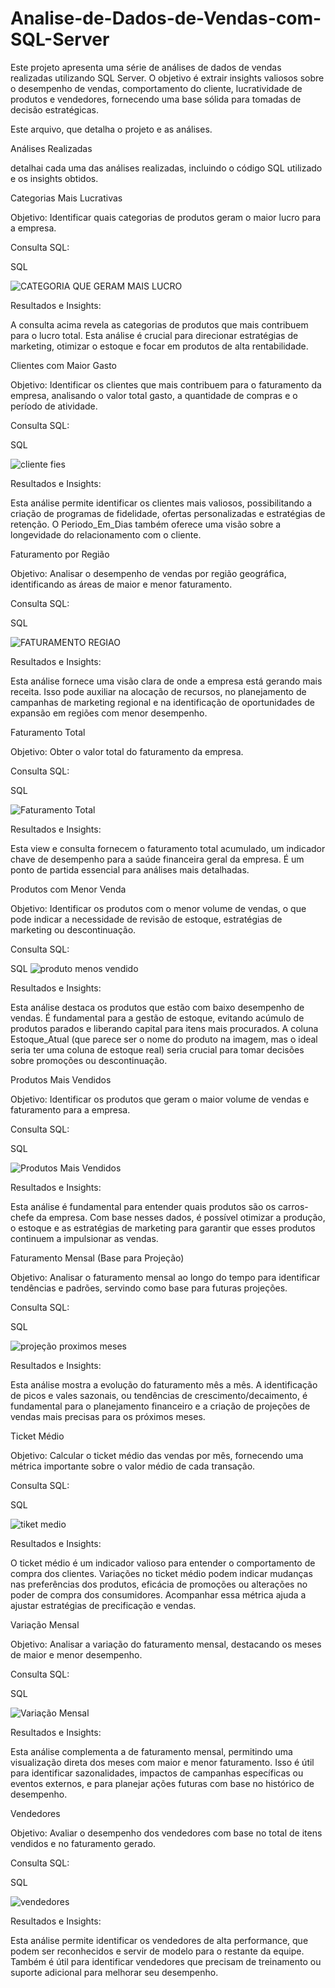 # Analise-de-Dados-de-Vendas-com-SQL-Server
Este projeto apresenta uma série de análises de dados de vendas realizadas utilizando SQL Server. O objetivo é extrair insights valiosos sobre o desempenho de vendas, comportamento do cliente, lucratividade de produtos e vendedores, fornecendo uma base sólida para tomadas de decisão estratégicas.

Este arquivo, que detalha o projeto e as análises.

Análises Realizadas

detalhai  cada uma das análises realizadas, incluindo o código SQL utilizado e os insights obtidos.

Categorias Mais Lucrativas

Objetivo: Identificar quais categorias de produtos geram o maior lucro para a empresa.

Consulta SQL:

SQL


![CATEGORIA QUE GERAM MAIS LUCRO](https://github.com/user-attachments/assets/c04856d7-dea5-4f40-9750-9e3ba2fbf5d2)



Resultados e Insights:

A consulta acima revela as categorias de produtos que mais contribuem para o lucro total. Esta análise é crucial para direcionar estratégias de marketing, otimizar o estoque e focar em produtos de alta rentabilidade.







Clientes com Maior Gasto

Objetivo: Identificar os clientes que mais contribuem para o faturamento da empresa, analisando o valor total gasto, a quantidade de compras e o período de atividade.

Consulta SQL:

SQL

![cliente fies](https://github.com/user-attachments/assets/c8d98381-9596-4171-bf5b-8d72c3a18329)



Resultados e Insights:

Esta análise permite identificar os clientes mais valiosos, possibilitando a criação de programas de fidelidade, ofertas personalizadas e estratégias de retenção. O Periodo_Em_Dias também oferece uma visão sobre a longevidade do relacionamento com o cliente.







Faturamento por Região

Objetivo: Analisar o desempenho de vendas por região geográfica, identificando as áreas de maior e menor faturamento.

Consulta SQL:

SQL


![FATURAMENTO REGIAO](https://github.com/user-attachments/assets/ece25fc2-8647-415f-899c-947ac9089bef)



Resultados e Insights:

Esta análise fornece uma visão clara de onde a empresa está gerando mais receita. Isso pode auxiliar na alocação de recursos, no planejamento de campanhas de marketing regional e na identificação de oportunidades de expansão em regiões com menor desempenho.







Faturamento Total

Objetivo: Obter o valor total do faturamento da empresa.

Consulta SQL:

SQL


![Faturamento Total ](https://github.com/user-attachments/assets/f1a996d9-e56a-414f-90c3-4f04a88d18d1)


Resultados e Insights:

Esta view e consulta fornecem o faturamento total acumulado, um indicador chave de desempenho para a saúde financeira geral da empresa. É um ponto de partida essencial para análises mais detalhadas.







Produtos com Menor Venda

Objetivo: Identificar os produtos com o menor volume de vendas, o que pode indicar a necessidade de revisão de estoque, estratégias de marketing ou descontinuação.

Consulta SQL:

SQL
![produto menos vendido](https://github.com/user-attachments/assets/47abcb3f-28ae-4e4a-a589-8fa69ceac9d6)



Resultados e Insights:

Esta análise destaca os produtos que estão com baixo desempenho de vendas. É fundamental para a gestão de estoque, evitando acúmulo de produtos parados e liberando capital para itens mais procurados. A coluna Estoque_Atual (que parece ser o nome do produto na imagem, mas o ideal seria ter uma coluna de estoque real) seria crucial para tomar decisões sobre promoções ou descontinuação.







Produtos Mais Vendidos

Objetivo: Identificar os produtos que geram o maior volume de vendas e faturamento para a empresa.

Consulta SQL:

SQL


![Produtos Mais Vendidos](https://github.com/user-attachments/assets/5aaf489a-0f0b-4aaf-8de1-e1547024dd27)



Resultados e Insights:

Esta análise é fundamental para entender quais produtos são os carros-chefe da empresa. Com base nesses dados, é possível otimizar a produção, o estoque e as estratégias de marketing para garantir que esses produtos continuem a impulsionar as vendas.







Faturamento Mensal (Base para Projeção)

Objetivo: Analisar o faturamento mensal ao longo do tempo para identificar tendências e padrões, servindo como base para futuras projeções.

Consulta SQL:

SQL


![projeção proximos meses](https://github.com/user-attachments/assets/f3e1c553-9fb7-47d2-be9f-c886461d0996)


Resultados e Insights:

Esta análise mostra a evolução do faturamento mês a mês. A identificação de picos e vales sazonais, ou tendências de crescimento/decaimento, é fundamental para o planejamento financeiro e a criação de projeções de vendas mais precisas para os próximos meses.







Ticket Médio

Objetivo: Calcular o ticket médio das vendas por mês, fornecendo uma métrica importante sobre o valor médio de cada transação.

Consulta SQL:

SQL

![tiket medio](https://github.com/user-attachments/assets/228a38fd-cb51-4c01-a1e7-ebdb65d39a46)



Resultados e Insights:

O ticket médio é um indicador valioso para entender o comportamento de compra dos clientes. Variações no ticket médio podem indicar mudanças nas preferências dos produtos, eficácia de promoções ou alterações no poder de compra dos consumidores. Acompanhar essa métrica ajuda a ajustar estratégias de precificação e vendas.







Variação Mensal

Objetivo: Analisar a variação do faturamento mensal, destacando os meses de maior e menor desempenho.

Consulta SQL:

SQL


![Variação Mensal ](https://github.com/user-attachments/assets/1c5f68a7-3d82-4fd9-8523-a6bc47ffdcb4)



Resultados e Insights:

Esta análise complementa a de faturamento mensal, permitindo uma visualização direta dos meses com maior e menor faturamento. Isso é útil para identificar sazonalidades, impactos de campanhas específicas ou eventos externos, e para planejar ações futuras com base no histórico de desempenho.







Vendedores

Objetivo: Avaliar o desempenho dos vendedores com base no total de itens vendidos e no faturamento gerado.

Consulta SQL:

SQL


![vendedores](https://github.com/user-attachments/assets/2a27f131-26cf-48ba-a8e6-c6a643a5471c)



Resultados e Insights:

Esta análise permite identificar os vendedores de alta performance, que podem ser reconhecidos e servir de modelo para o restante da equipe. Também é útil para identificar vendedores que precisam de treinamento ou suporte adicional para melhorar seu desempenho.









